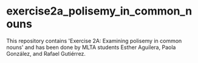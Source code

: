 # exercise2a_polisemy_in_common_nouns
This repository contains 'Exercise 2A: Examining polisemy in common nouns' and has been done by MLTA students Esther Aguilera, Paola González, and Rafael Gutiérrez.
